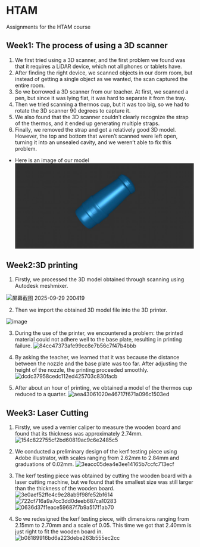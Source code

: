 # HTAM
Assignments for the HTAM course
## Week1: The process of using a 3D scanner
1. We first tried using a 3D scanner, and the first problem we found was that it requires a LiDAR device, which not all phones or tablets have.
2. After finding the right device, we scanned objects in our dorm room, but instead of getting a single object as we wanted, the scan captured the entire room.
3. So we borrowed a 3D scanner from our teacher. At first, we scanned a pen, but since it was lying flat, it was hard to separate it from the tray.
4. Then we tried scanning a thermos cup, but it was too big, so we had to rotate the 3D scanner 90 degrees to capture it.
5. We also found that the 3D scanner couldn’t clearly recognize the strap of the thermos, and it ended up generating multiple straps.
6. Finally, we removed the strap and got a relatively good 3D model. However, the top and bottom that weren’t scanned were left open, turning it into an unsealed cavity, and we weren’t able to fix this problem.
- Here is an image of our model
![image name](https://github.com/ntars420/HTAM/blob/main/3D%20scanning%20image%201.jpg)

## Week2:3D printing
1. Firstly, we processed the 3D model obtained through scanning using Autodesk meshmixer.
<img width="1597" height="1382" alt="屏幕截图 2025-09-29 200419" src="https://github.com/user-attachments/assets/adbb6a04-8f4b-4d8d-8efe-af1d775c6827" />

2. Then we import the obtained 3D model file into the 3D printer.
  <img width="1476" height="1211" alt="image" src="https://github.com/user-attachments/assets/4dce129f-30ed-4f84-a059-ed33c5284b90" />

3. During the use of the printer, we encountered a problem: the printed material could not adhere well to the base plate, resulting in printing failure.
![84cc47373afe99cc8e7b56c7f47b4bbb](https://github.com/user-attachments/assets/db9df4d9-ab44-4ccd-8aea-ff6492b9c89f)

4. By asking the teacher, we learned that it was because the distance between the nozzle and the base plate was too far. After adjusting the height of the nozzle, the printing proceeded smoothly.
![dcdc37958cedc112ed425703c830facb](https://github.com/user-attachments/assets/bd3be5a6-d7f4-49d8-92e0-971890720504)

5. After about an hour of printing, we obtained a model of the thermos cup reduced to a quarter.
![aea43061020e46717f671a096c1503ed](https://github.com/user-attachments/assets/03a1d266-1fd6-4eab-9d76-a13eb1c249e4)


## Week3: Laser Cutting 
1. Firstly, we used a vernier caliper to measure the wooden board and found that its thickness was approximately 2.74mm.
   ![154c822755cf2bd60819ac9c6e2485c5](https://github.com/user-attachments/assets/c5433972-7242-47e2-b666-b53f934b8500)

2. We conducted a preliminary design of the kerf testing piece using Adobe illustrator, with scales ranging from 2.62mm to 2.84mm and graduations of 0.02mm.
  ![3eacc05dea4e3ee14165b7ccfc713ecf](https://github.com/user-attachments/assets/5eb6179f-1150-40ab-aeb5-f834229e3b80)

3. The kerf testing piece was obtained by cutting the wooden board with a laser cutting machine, but we found that the smallest size was still larger than the thickness of the wooden board.
![3e0aef52ffe4c9e28ab9f98fe52bf614](https://github.com/user-attachments/assets/0ae1d0f7-e18f-4acb-98a1-e7803e48dae8)
![722cf716a9a7cc3dd0deeb687ca10283](https://github.com/user-attachments/assets/ab878657-aa79-4e19-9081-6bd4594da5e5)
![0636d37f1eace59687f7b9a517f1ab70](https://github.com/user-attachments/assets/8618cbef-29bf-4bdd-aa04-8b95af840768)

4. So we redesigned the kerf testing piece, with dimensions ranging from 2.15mm to 2.70mm and a scale of 0.05. This time we got that 2.40mm is just right to fit the wooden board in.
![b08189916bd6a223debe263b555ec2cc](https://github.com/user-attachments/assets/8e4f5d8e-0387-4640-87ed-6ebcab3daa5e)

